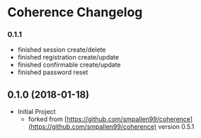 # Coherence Changelog

### 0.1.1
* finished session create/delete
* finished registration create/update
* finished confirmable create/update
* finished password reset

## 0.1.0 (2018-01-18)

* Initial Project
  * forked from [https://github.com/smpallen99/coherence](https://github.com/smpallen99/coherence) version 0.5.1